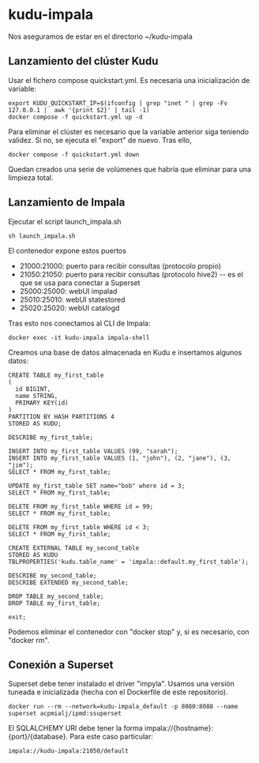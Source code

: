 # kudu-impala
Nos aseguramos de estar en el directorio ~/kudu-impala

## Lanzamiento del clúster Kudu
Usar el fichero compose quickstart.yml. Es necesaria una inicialización de variable:
```
export KUDU_QUICKSTART_IP=$(ifconfig | grep "inet " | grep -Fv 127.0.0.1 |  awk '{print $2}' | tail -1)
docker compose -f quickstart.yml up -d
```
Para eliminar el clúster es necesario que la variable anterior siga teniendo validez. Si no, se ejecuta el "export" de nuevo. Tras ello,
```
docker compose -f quickstart.yml down
```
Quedan creados una serie de volúmenes que habría que eliminar para una limpieza total. 

## Lanzamiento de Impala
Ejecutar el script launch_impala.sh
```
sh launch_impala.sh
```

El contenedor expone estos puertos

* 21000:21000: puerto para recibir consultas (protocolo propio)
* 21050:21050: puerto para recibir consultas (protocolo hive2) -- es el que se usa para conectar a Superset
* 25000:25000: webUI impalad
* 25010:25010: webUI statestored
* 25020:25020: webUI catalogd

Tras esto nos conectamos al CLI de Impala:
```
docker exec -it kudu-impala impala-shell
```
Creamos una base de datos almacenada en Kudu e insertamos algunos datos:
```
CREATE TABLE my_first_table
(
  id BIGINT,
  name STRING,
  PRIMARY KEY(id)
)
PARTITION BY HASH PARTITIONS 4
STORED AS KUDU;

DESCRIBE my_first_table;

INSERT INTO my_first_table VALUES (99, "sarah");
INSERT INTO my_first_table VALUES (1, "john"), (2, "jane"), (3, "jim");
SELECT * FROM my_first_table;

UPDATE my_first_table SET name="bob" where id = 3;
SELECT * FROM my_first_table;

DELETE FROM my_first_table WHERE id = 99;
SELECT * FROM my_first_table;

DELETE FROM my_first_table WHERE id < 3;
SELECT * FROM my_first_table;

CREATE EXTERNAL TABLE my_second_table
STORED AS KUDU
TBLPROPERTIES('kudu.table_name' = 'impala::default.my_first_table');

DESCRIBE my_second_table;
DESCRIBE EXTENDED my_second_table;

DROP TABLE my_second_table;
DROP TABLE my_first_table;

exit;
```
Podemos eliminar el contenedor con "docker stop" y, si es necesario, con "docker rm".


## Conexión a Superset
Superset debe tener instalado el driver "impyla". Usamos una versión tuneada e inicializada (hecha con el Dockerfile de este repositorio).
```
docker run --rm --network=kudu-impala_default -p 8080:8088 --name superset acpmialj/ipmd:ssuperset
```
El SQLALCHEMY URI debe tener la forma impala://{hostname}:{port}/{database}. Para este caso particular:
```
impala://kudu-impala:21050/default
```
